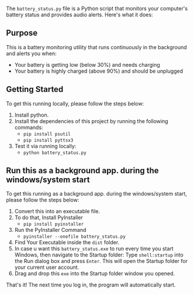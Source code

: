 The `battery_status.py` file is a Python script that monitors your computer's battery status and provides audio alerts. Here's what it does:

## Purpose
This is a battery monitoring utility that runs continuously in the background and alerts you when:
- Your battery is getting low (below 30%) and needs charging
- Your battery is highly charged (above 90%) and should be unplugged

## Getting Started
To get this running locally, please follow the steps below:
1. Install python.
2. Install the dependencies of this project by running the following commands:
    - `pip install psutil`
    - `pip install pyttsx3`
3. Test it via running locally:
    - `python battery_status.py`

## Run this as a background app. during the windows/system start
To get this running as a background app. during the windows/system start, please follow the steps below:
1. Convert this into an executable file.
2. To do that, Install PyInstaller
    - `pip install pyinstaller`
3. Run the PyInstaller Command
    - `pyinstaller --onefile battery_status.py`
4. Find Your Executable inside the `dist` folder.
5. In case u want this `battery_status.exe` to run every time you start Windows, then navigate to the Startup folder: Type `shell:startup` into the Run dialog box and press `Enter`. This will open the Startup folder for your current user account.
6. Drag and drop this `exe` into the Startup folder window you opened.

That's it! The next time you log in, the program will automatically start.
